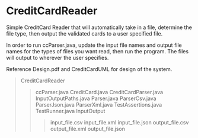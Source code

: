 # CreditCardReader

Simple CreditCard Reader that will automatically take in a file, determine the file type, then output the validated cards to a user specified file.

In order to run ccParser.java, update the input file names and output file names for the types of files you want read, then run the program. The files will output to wherever the user specifies.

Reference Design.pdf and CreditCardUML for design of the system.

> CreditCardReader
>> ccParser.java
>> CreditCard.java
>> CreditCardParser.java
>> InputOutputPaths.java
>> Parser.java
>> ParserCsv.java
>> ParserJson.java
>> ParserXml.java
>> TestAssertions.java
>> TestRunner.java
>> InputOutput
>>> input_file.csv
>>> input_file.xml
>>> input_file.json
>>> output_file.csv
>>> output_file.xml
>>> output_file.json